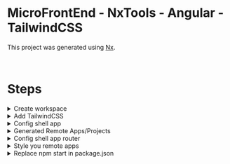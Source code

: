 # MicroFrontEnd - NxTools - Angular - TailwindCSS

This project was generated using [Nx](https://nx.dev).

&nbsp;

# Steps

<details>
  &nbsp;
  <summary>Create workspace</summary>
  
  Create workspace with app name shell is important for the second step
  &nbsp;
  ```
  npx create-nx-workspace@latest <WORKSPACE_NAME>
  ```
</details>

<details>
  &nbsp;
  <summary>Add TailwindCSS</summary>
  
  Add TailwindCSS (shell is the name of you first generated application)
  ```
  npx nx generate @nrwl/angular:setup-tailwind shell
  ```
  
  Add in "/apps/shell/src/app/app.component.html" this code:

```
<header class="text-gray-600 body-font">
  <div class="container mx-auto flex flex-wrap p-5 flex-col md:flex-row items-center">
    <a class="flex title-font font-medium items-center text-gray-900 mb-4 md:mb-0">
      <span class="ml-3 text-xl text-orange-500 font-bold">MicroFrontEnd</span>
    </a>
    <nav class="md:mr-auto md:ml-4 md:py-1 md:pl-4 md:border-l md:border-gray-400	flex flex-wrap items-center text-base justify-center">
      <a class="mr-5 hover:text-orange-400 hover:cursor-pointer">App 1</a>
      <a class="mr-5 hover:text-orange-400 hover:cursor-pointer">App 2</a>
    </nav>
  </div>
</header>
```

</details>

<details>
  &nbsp;
  <summary>Config shell app</summary>
  
  With this command tranform you shell app to host app for microfrontend.

```
npx nx generate @nrwl/angular:setup-mfe --appName=shell --port=4200 --mfeType=host --routing --no-interactive
```

</details>

<details>
  &nbsp;
  <summary>Generated Remote Apps/Projects</summary>
  
  This command will create your remote project that will later run in your shell. We create two of this App's/Projects with separate ports and names.

  Create Project with name app1:
  &nbsp;

  ```
  npx nx g @nrwl/angular:app app1 --mfe --mfeType=remote --port=4201 --host=shell --routing=true
  ```
  Config TailwindCSS in the app1 project:

  ```
  npx nx generate @nrwl/angular:setup-tailwind app1
  ```

  &nbsp;

  Create Project with name app2:
  &nbsp;

  ```
  npx nx g @nrwl/angular:app app2 --mfe --mfeType=remote --port=4202 --host=shell --routing=true
  ```

  Config TailwindCSS in the app2 project:

  ```
  npx nx generate @nrwl/angular:setup-tailwind app2
  ```

</details>

<details>
  &nbsp;
  <summary>Config shell app router</summary>
  
  Replace the HTML code in "/apps/shell/src/app/app.component.html" with

```
<header class="text-gray-600 body-font">
<div
  class="container mx-auto flex flex-wrap p-5 flex-col md:flex-row items-center"
>
  <a
    class="flex title-font font-medium items-center text-gray-900 mb-4 md:mb-0"
  >
    <span class="ml-3 text-xl text-orange-500 font-bold">MicroFrontEnd</span>
  </a>
  <nav
    class="md:mr-auto md:ml-4 md:py-1 md:pl-4 md:border-l md:border-gray-400 flex flex-wrap items-center text-base justify-center"
  >
    <a routerLink="app1" class="mr-5 hover:text-orange-400 hover:cursor-pointer">App 1</a>
    <a routerLink="app2" class="mr-5 hover:text-orange-400 hover:cursor-pointer">App 2</a>
  </nav>
</div>
</header>
<main class="container mx-auto px-4">
  <router-outlet></router-outlet>
</main>
```

and after this add routs in the app.module.ts

```
import { RouterModule } from '@angular/router';
import { NgModule } from '@angular/core';
import { BrowserModule } from '@angular/platform-browser';

import { AppComponent } from './app.component';

@NgModule({
declarations: [AppComponent],
imports: [
  BrowserModule,
  RouterModule.forRoot(
    [
      {
        path: 'app1',
        loadChildren: () =>
          import('app1/Module').then((m) => m.RemoteEntryModule),
      },
      {
        path: 'app2',
        loadChildren: () =>
          import('app2/Module').then((m) => m.RemoteEntryModule),
      },
    ],
    { initialNavigation: 'enabledBlocking' }
  ),
],
providers: [],
bootstrap: [AppComponent],
})
export class AppModule {}

```

</details>



<details>
  &nbsp;
  <summary>Style you remote apps</summary>
  
  Create Home module and component in "src/app/components/home" 

  ```
  nx run-many --target=serve --all --parallel
  ```

</details>




<details>
  &nbsp;
  <summary>Replace npm start in package.json</summary>
  
  Replace the npm start command in the package.json with the nx command. Then can run shell with all remote apps parallel.

  ```
  nx run-many --target=serve --all --parallel
  ```

</details>
